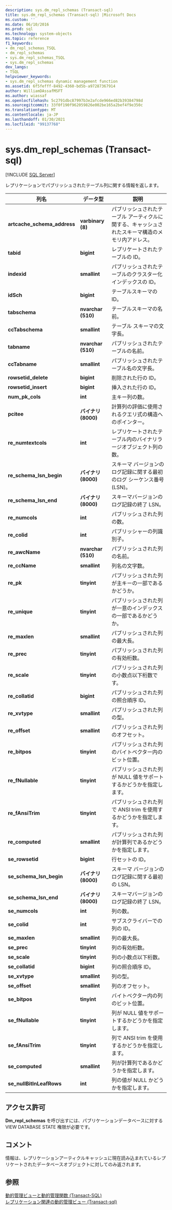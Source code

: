 ```yaml
---
description: sys.dm_repl_schemas (Transact-sql)
title: sys.dm_repl_schemas (Transact-sql) |Microsoft Docs
ms.custom: ''
ms.date: 06/10/2016
ms.prod: sql
ms.technology: system-objects
ms.topic: reference
f1_keywords:
- dm_repl_schemas_TSQL
- dm_repl_schemas
- sys.dm_repl_schemas_TSQL
- sys.dm_repl_schemas
dev_langs:
- TSQL
helpviewer_keywords:
- sys.dm_repl_schemas dynamic management function
ms.assetid: 6f5fefff-8492-4360-bd5b-a97287367914
author: WilliamDAssafMSFT
ms.author: wiassaf
ms.openlocfilehash: 5c2791dbc87997b3e2afcde966ed82b39384798d
ms.sourcegitcommit: 33f0f190f962059826e002be165a2bef4f9e350c
ms.translationtype: MT
ms.contentlocale: ja-JP
ms.lasthandoff: 01/30/2021
ms.locfileid: "99137768"
---
```

# <a name="sysdm_repl_schemas-transact-sql"></a>sys.dm_repl_schemas (Transact-sql)
[!INCLUDE [SQL Server](../../includes/applies-to-version/sqlserver.md)]

  レプリケーションでパブリッシュされたテーブル列に関する情報を返します。  
  
 
|列名|データ型|説明|  
|-----------------|---------------|-----------------|  
|**artcache_schema_address**|**varbinary (8)**|パブリッシュされたテーブル アーティクルに関する、キャッシュされたスキーマ構造のメモリ内アドレス。|  
|**tabid**|**bigint**|レプリケートされたテーブルの ID。|  
|**indexid**|**smallint**|パブリッシュされたテーブルのクラスター化インデックスの ID。|  
|**idSch**|**bigint**|テーブルスキーマの ID。|  
|**tabschema**|**nvarchar (510)**|テーブルスキーマの名前。|  
|**ccTabschema**|**smallint**|テーブル スキーマの文字長。|  
|**tabname**|**nvarchar (510)**|パブリッシュされたテーブルの名前。|  
|**ccTabname**|**smallint**|パブリッシュされたテーブル名の文字長。|  
|**rowsetid_delete**|**bigint**|削除された行の ID。|  
|**rowsetid_insert**|**bigint**|挿入された行の ID。|  
|**num_pk_cols**|**int**|主キー列の数。|  
|**pcitee**|**バイナリ (8000)**|計算列の評価に使用されるクエリ式の構造へのポインター。|  
|**re_numtextcols**|**int**|レプリケートされたテーブル内のバイナリラージオブジェクト列の数。|  
|**re_schema_lsn_begin**|**バイナリ (8000)**|スキーマ バージョンのログ記録に関する最初のログ シーケンス番号 (LSN)。|  
|**re_schema_lsn_end**|**バイナリ (8000)**|スキーマバージョンのログ記録の終了 LSN。|  
|**re_numcols**|**int**|パブリッシュされた列の数。|  
|**re_colid**|**int**|パブリッシャーの列識別子。|  
|**re_awcName**|**nvarchar (510)**|パブリッシュされた列の名前。|  
|**re_ccName**|**smallint**|列名の文字数。|  
|**re_pk**|**tinyint**|パブリッシュされた列が主キーの一部であるかどうか。|  
|**re_unique**|**tinyint**|パブリッシュされた列が一意のインデックスの一部であるかどうか。|  
|**re_maxlen**|**smallint**|パブリッシュされた列の最大長。|  
|**re_prec**|**tinyint**|パブリッシュされた列の有効桁数。|  
|**re_scale**|**tinyint**|パブリッシュされた列の小数点以下桁数です。|  
|**re_collatid**|**bigint**|パブリッシュされた列の照合順序 ID。|  
|**re_xvtype**|**smallint**|パブリッシュされた列の型。|  
|**re_offset**|**smallint**|パブリッシュされた列のオフセット。|  
|**re_bitpos**|**tinyint**|パブリッシュされた列のバイトベクター内のビット位置。|  
|**re_fNullable**|**tinyint**|パブリッシュされた列が NULL 値をサポートするかどうかを指定します。|  
|**re_fAnsiTrim**|**tinyint**|パブリッシュされた列で ANSI trim を使用するかどうかを指定します。|  
|**re_computed**|**smallint**|パブリッシュされた列が計算列であるかどうかを指定します。|  
|**se_rowsetid**|**bigint**|行セットの ID。|  
|**se_schema_lsn_begin**|**バイナリ (8000)**|スキーマ バージョンのログ記録に関する最初の LSN。|  
|**se_schema_lsn_end**|**バイナリ (8000)**|スキーマバージョンのログ記録の終了 LSN。|  
|**se_numcols**|**int**|列の数。|  
|**se_colid**|**int**|サブスクライバーでの列の ID。|  
|**se_maxlen**|**smallint**|列の最大長。|  
|**se_prec**|**tinyint**|列の有効桁数。|  
|**se_scale**|**tinyint**|列の小数点以下桁数。|  
|**se_collatid**|**bigint**|列の照合順序 ID。|  
|**se_xvtype**|**smallint**|列の型。|  
|**se_offset**|**smallint**|列のオフセット。|  
|**se_bitpos**|**tinyint**|バイトベクター内の列のビット位置。|  
|**se_fNullable**|**tinyint**|列が NULL 値をサポートするかどうかを指定します。|  
|**se_fAnsiTrim**|**tinyint**|列で ANSI trim を使用するかどうかを指定します。|  
|**se_computed**|**smallint**|列が計算列であるかどうかを指定します。|  
|**se_nullBitInLeafRows**|**int**|列の値が NULL かどうかを指定します。|  
  
## <a name="permissions"></a>アクセス許可  
 **Dm_repl_schemas** を呼び出すには、パブリケーションデータベースに対する VIEW DATABASE STATE 権限が必要です。  
  
## <a name="remarks"></a>コメント  
 情報は、レプリケーションアーティクルキャッシュに現在読み込まれているレプリケートされたデータベースオブジェクトに対してのみ返されます。  
  
## <a name="see-also"></a>参照  
 [動的管理ビューと動的管理関数 &#40;Transact-SQL&#41;](~/relational-databases/system-dynamic-management-views/system-dynamic-management-views.md)   
 [レプリケーション関連の動的管理ビュー &#40;Transact-sql&#41;](../../relational-databases/system-dynamic-management-views/replication-related-dynamic-management-views-transact-sql.md)  
  
  

